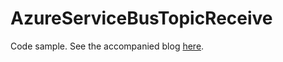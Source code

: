# AzureServiceBusTopicReceive

Code sample.  See the accompanied blog <a href="https://salmanalibanani.com/2020/09/04/azure-service-bus-client-library-for-.net/">here</a>.
